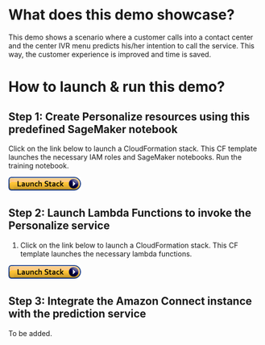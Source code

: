 # What does this demo showcase?
This demo shows a scenario where a customer calls into a contact center and the center IVR menu predicts his/her intention to call the service. 
This way, the customer experience is improved and time is saved. 

# How to launch & run this demo?

## Step 1: Create Personalize resources using this predefined SageMaker notebook
Click on the link below to launch a CloudFormation stack.  This CF template launches the necessary IAM roles and SageMaker notebooks. Run the training notebook.

[![Launch CloudFormation Stack1](images/cloudformation-launch-stack-1.png)](https://console.aws.amazon.com/cloudformation/home?region=us-east-1#/stacks/create/review?templateURL=https://aconnect-proserve-blogs.s3.amazonaws.com/PredictCustomerIntent/personalize-training-notebook.yaml&stackName=predict-ci-nb&param_ResourceBucket=aconnect-proserve-blogs&param_PersonalizeResourceBucketRelativePath=PredictCustomerIntent/personalize/sourcecode.zip)
 
## Step 2: Launch Lambda Functions to invoke the Personalize service
1. Click on the link below to launch a CloudFormation stack.  This CF template launches the necessary lambda functions.

[![Launch CloudFormation Stack2](images/cloudformation-launch-stack-2.png)](https://console.aws.amazon.com/cloudformation/home?region=us-east-1#/stacks/create/review?templateURL=https://aconnect-proserve-blogs.s3.amazonaws.com/PredictCustomerIntent/wrapper-lambda-functions.yaml&stackName=predict-ci-lf&param_ResourceBucket=aconnect-proserve-blogs&param_ResourceBucketKeyForUpdateEventLambdaFunction=PredictCustomerIntent/lambda/ccblog-update-real-time-customer-interactions-38d9b958-b7c9-4064-af7f-ddb06ced614b.zip&param_ResourceBucketKeyForGetRecommentationLambdaFunction=PredictCustomerIntent/lambda/ccblog-get-personalized-intent-d041341f-50b2-4017-8dee-3a885af2b0b9.zip&param_PersonalizeRegion=us-east-1&param_PredictionConfidenceScoreHighThreshold=0.8&param_PredictionConfidenceScoreLowThreshold=0.6&param_PersonalizeCampaignARN=Fill_this_in&param_PersonalizeModelTrackingID=Fill_this_in)
 

## Step 3: Integrate the Amazon Connect instance with the prediction service

To be added. 
